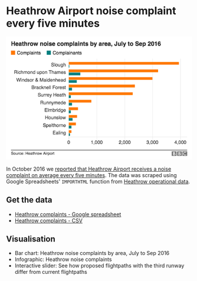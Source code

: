 # Heathrow Airport noise complaint every five minutes

![](https://github.com/BBC-Data-Unit/Heathrow-noise/blob/master/Heathrow%20noise%20complaints%20by%20area.png)

In October 2016 we [reported that Heathrow Airport receives a noise complaint on average every five minutes](http://www.bbc.co.uk/news/uk-england-37803205). The data was scraped using Google Spreadsheets' `IMPORTHTML` function from [Heathrow operational data](http://heathrowoperationaldata.com/).

## Get the data

* [Heathrow complaints - Google spreadsheet](https://docs.google.com/spreadsheets/d/1H2en8RdcFiQKvsHr_-uOEN7IOHGV9k_NObOXHl2NtQs/edit#gid=0)
* [Heathrow complaints - CSV](https://github.com/BBC-Data-Unit/Heathrow-noise/blob/master/Heathrow%20complaints%20-%202016.csv)

## Visualisation

* Bar chart: Heathrow noise complaints by area, July to Sep 2016
* Infographic: Heathrow noise complaints
* Interactive slider: See how proposed flightpaths with the third runway differ from current flightpaths 


